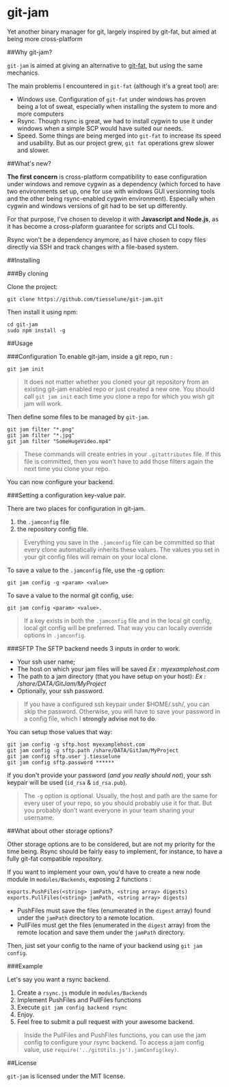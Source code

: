 git-jam
=======

Yet another binary manager for git, largely inspired by git-fat, but aimed at being more cross-platform

##Why git-jam?

`git-jam` is aimed at giving an alternative to [git-fat](https://github.com/jedbrown/git-fat), but using the same mechanics.

The main problems I encountered in `git-fat` (although it's a great tool) are:

 * Windows use. Configuration of `git-fat` under windows has proven being a lot of sweat, especially when installing the system to more and more computers
 * Rsync. Though rsync is great, we had to install cygwin to use it under windows when a simple SCP would have suited our needs.
 * Speed. Some things are being merged into `git-fat` to increase its speed and usability. But as our project grew, `git fat` operations grew slower and slower.

##What's new?

**The first concern** is cross-platform compatibility to ease configuration under windows and remove cygwin as a dependency (which forced to have two environments set up, one for use with windows GUI versionning tools and the other being rsync-enabled cygwin environment). Especially when cygwin and windows versions of git had to be set up differently.

For that purpose, I've chosen to develop it with **Javascript and Node.js**, as it has become a cross-plaform guarantee for scripts and CLI tools.

Rsync won't be a dependency anymore, as I have chosen to copy files directly via SSH and track changes with a file-based system.

##Installing

###By cloning

Clone the project:

    git clone https://github.com/tiesselune/git-jam.git

Then install it using npm:

    cd git-jam
    sudo npm install -g

##Usage

###Configuration
To enable git-jam, inside a git repo, run :

    git jam init

> It does not matter whether you cloned your git repository from an existing git-jam enabled repo or just created a new one. You should call `git jam init` each time you clone a repo for which you wish git jam will work.

Then define some files to be managed by `git-jam`.

    git jam filter "*.png"
    git jam filter "*.jpg"
    git jam filter "SomeHugeVideo.mp4"

>These commands will create entries in your `.gitattributes` file. If this file is committed, then you won't have to add those filters again the next time you clone your repo.

You can now configure your backend.

###Setting a configuration key-value pair.

There are two places for configuration in git-jam.

 1. the `.jamconfig` file
 2. the repository config file.

> Everything you save in the `.jamconfig` file can be committed so that every clone automatically inherits these values. The values you set in your git config files will remain on your local clone.

To save a value to the `.jamconfig` file, use the -g option:

    git jam config -g <param> <value>

To save a value to the normal git config, use:

    git jam config <param> <value>.

> If a key exists in both the `.jamconfig` file and in the local git config, local git config will be preferred. That way you can locally override options in `.jamconfig`.

###SFTP
The SFTP backend needs 3 inputs in order to work.
* Your ssh user name;
* The host on which your jam files will be saved *Ex : myexamplehost.com*
* The path to a jam directory (that you have setup on your host): *Ex : /share/DATA/GitJam/MyProject*
* Optionally, your ssh password.

> If you have a configured ssh keypair under $HOME/.ssh/, you can skip the password. Otherwise, you will have to save your password in a config file, which I **strongly advise not to do**.

You can setup those values that way:

    git jam config -g sftp.host myexamplehost.com
    git jam config -g sftp.path /share/DATA/GitJam/MyProject
    git jam config sftp.user j.tiesselune
    git jam config sftp.password ******

If you don't provide your password (*and you really should not*), your ssh keypair will be used (`id_rsa` & `id_rsa.pub`).

> The `-g` option is optional. Usually, the host and path are the same for every user of your repo, so you should probably use it for that. But you probably don't want everyone in your team sharing your username.

##What about other storage options?

Other storage options are to be considered, but are not my priority for the time being. Rsync should be fairly easy to implement, for instance, to have a fully git-fat compatible repository.

If you want to implement your own, you'd have to create a new node module in `modules/Backends`, exposing 2 functions :

    exports.PushFiles(<string> jamPath, <string array> digests)
    exports.PullFiles(<string> jamPath, <string array> digests)

 * PushFiles must save the files (enumerated in the `digest` array) found under the `jamPath` directory to a remote location.
 * PullFiles must get the files (enumerated in the `digest` array) from the remote location and save them under the `jamPath` directory.

Then, just set your config to the name of your backend using `git jam config`.

###Example

Let's say you want a rsync backend.

 1. Create a `rsync.js` module in `modules/Backends`
 2. Implement PushFiles and PullFiles functions
 3. Execute `git jam config backend rsync`
 4. Enjoy.
 5. Feel free to submit a pull request with your awesome backend.

> Inside the PullFiles and PushFiles functions, you can use the jam config to configure your rsync backend. To access a jam config value, use `require('../gitUtils.js').jamConfig(key)`.

##License

`git-jam` is licensed under the MIT license.
